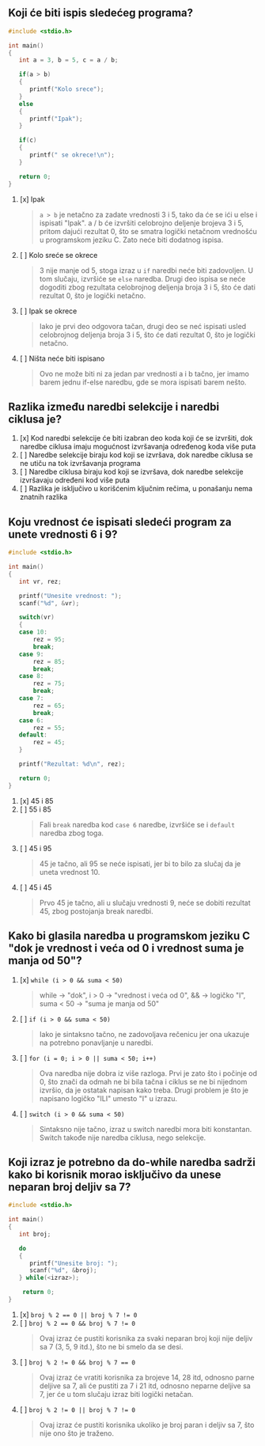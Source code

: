 ## Koji će biti ispis sledećeg programa?

```c
#include <stdio.h>

int main()
{
   int a = 3, b = 5, c = a / b;

   if(a > b)
   {
      printf("Kolo srece");
   }
   else
   {
      printf("Ipak");
   }

   if(c)
   {
      printf(" se okrece!\n");
   }

   return 0;
}
```

1. [x] Ipak
    > ``a > b`` je netačno za zadate vrednosti 3 i 5, tako da će se ići u else i ispisati "Ipak". a / b će izvršiti celobrojno deljenje brojeva 3 i 5, pritom dajući rezultat 0, što se smatra logički netačnom vrednošću u programskom jeziku C. Zato neće biti dodatnog ispisa.
1. [ ] Kolo sreće se okrece
    > 3 nije manje od 5, stoga izraz u ``if`` naredbi neće biti zadovoljen. U tom slučaju, izvršiće se ``else`` naredba. Drugi deo ispisa se neće dogoditi zbog rezultata celobrojnog deljenja broja 3 i 5, što će dati rezultat 0, što je logički netačno.
1. [ ] Ipak se okrece
    > Iako je prvi deo odgovora tačan, drugi deo se neć ispisati usled celobrojnog deljenja broja 3 i 5, što će dati rezultat 0, što je logički netačno.
1. [ ] Ništa neće biti ispisano
   > Ovo ne može biti ni za jedan par vrednosti a i b tačno, jer imamo barem jednu if-else naredbu, gde se mora ispisati barem nešto.

## Razlika između naredbi selekcije i naredbi ciklusa je?

1. [x] Kod naredbi selekcije će biti izabran deo koda koji će se izvršiti, dok naredbe ciklusa imaju mogućnost izvršavanja određenog koda više puta
1. [ ] Naredbe selekcije biraju kod koji se izvršava, dok naredbe ciklusa se ne utiču na tok izvršavanja programa
1. [ ] Naredbe ciklusa biraju kod koji se izvršava, dok naredbe selekcije izvršavaju određeni kod više puta
1. [ ] Razlika je isključivo u korišćenim ključnim rečima, u ponašanju nema znatnih razlika

## Koju vrednost će ispisati sledeći program za unete vrednosti 6 i 9?

```c
#include <stdio.h>

int main()
{
   int vr, rez;

   printf("Unesite vrednost: ");
   scanf("%d", &vr);

   switch(vr)
   {
   case 10:
       rez = 95;
       break;
   case 9:
       rez = 85;
       break;
   case 8:
       rez = 75;
       break;
   case 7:
       rez = 65;
       break;
   case 6:
       rez = 55;
   default:
       rez = 45;
   }

   printf("Rezultat: %d\n", rez);

   return 0;
}

```

1. [x] 45 i 85
1. [ ] 55 i 85
    > Fali ``break`` naredba kod ``case 6`` naredbe, izvršiće se i ``default`` naredba zbog toga.
1. [ ] 45 i 95
    > 45 je tačno, ali 95 se neće ispisati, jer bi to bilo za slučaj da je uneta vrednost 10.
1. [ ] 45 i 45
    > Prvo 45 je tačno, ali u slučaju vrednosti 9, neće se dobiti rezultat 45, zbog postojanja break naredbi.

## Kako bi glasila naredba u programskom jeziku C "dok je vrednost i veća od 0 i vrednost suma je manja od 50"?

1. [x] ``while (i > 0 && suma < 50)``
    > while -> "dok", i > 0 -> "vrednost i veća od 0", && -> logičko "I", suma < 50 -> "suma je manja od 50"
1. [ ] ``if (i > 0 && suma < 50)``
    > Iako je sintaksno tačno, ne zadovoljava rečenicu jer ona ukazuje na potrebno ponavljanje u naredbi.
1. [ ] ``for (i = 0; i > 0 || suma < 50; i++)``
    > Ova naredba nije dobra iz više razloga. Prvi je zato što i počinje od 0, što znači da odmah ne bi bila tačna i ciklus se ne bi nijednom izvršio, da je ostatak napisan kako treba. Drugi problem je što je napisano logičko "ILI" umesto "I" u izrazu.
1. [ ] ``switch (i > 0 && suma < 50)``
    > Sintaksno nije tačno, izraz u switch naredbi mora biti konstantan. Switch takođe nije naredba ciklusa, nego selekcije.

## Koji izraz je potrebno da do-while naredba sadrži kako bi korisnik morao isključivo da unese neparan broj deljiv sa 7?

```c
#include <stdio.h>

int main()
{
   int broj;

   do
   {
      printf("Unesite broj: ");
      scanf("%d", &broj);
   } while(<izraz>);

    return 0;
}
```

1. [x] ``broj % 2 == 0 || broj % 7 != 0``
1. [ ] ``broj % 2 == 0 && broj % 7 != 0``
    > Ovaj izraz će pustiti korisnika za svaki neparan broj koji nije deljiv sa 7 (3, 5, 9 itd.), što ne bi smelo da se desi.
1. [ ] ``broj % 2 != 0 && broj % 7 == 0``
    > Ovaj izraz će vratiti korisnika za brojeve 14, 28 itd, odnosno parne deljive sa 7, ali će pustiti za 7 i 21 itd, odnosno neparne deljive sa 7, jer će u tom slučaju izraz biti logički netačan.
1. [ ] ``broj % 2 != 0 || broj % 7 != 0``
    > Ovaj izraz će pustiti korisnika ukoliko je broj paran i deljiv sa 7, što nije ono što je traženo.
